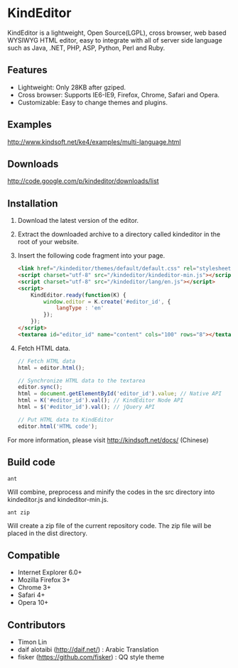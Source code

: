 
KindEditor
=================================================

KindEditor is a lightweight, Open Source(LGPL), cross browser, web based WYSIWYG HTML editor, easy to integrate with all of server side language such as Java, .NET, PHP, ASP, Python, Perl and Ruby.

## Features

* Lightweight: Only 28KB after gziped.
* Cross browser: Supports IE6-IE9, Firefox, Chrome, Safari and Opera.
* Customizable: Easy to change themes and plugins.

## Examples

http://www.kindsoft.net/ke4/examples/multi-language.html

## Downloads

http://code.google.com/p/kindeditor/downloads/list

## Installation

1. Download the latest version of the editor.

2. Extract the downloaded archive to a directory called kindeditor in the root of your website.

3. Insert the following code fragment into your page.

	```html
	<link href="/kindeditor/themes/default/default.css" rel="stylesheet" />
	<script charset="utf-8" src="/kindeditor/kindeditor-min.js"></script>
	<script charset="utf-8" src="/kindeditor/lang/en.js"></script>
	<script>
		KindEditor.ready(function(K) {
			window.editor = K.create('#editor_id', {
				langType : 'en'
			});
		});
	</script>
	<textarea id="editor_id" name="content" cols="100" rows="8"></textarea>
	```

4. Fetch HTML data.

	```javascript
	// Fetch HTML data
	html = editor.html();

	// Synchronize HTML data to the textarea
	editor.sync();
	html = document.getElementById('editor_id').value; // Native API
	html = K('#editor_id').val(); // KindEditor Node API
	html = $('#editor_id').val(); // jQuery API

	// Put HTML data to KindEditor
	editor.html('HTML code');
	```

For more information, please visit http://kindsoft.net/docs/ (Chinese)

## Build code

`ant`

Will combine, preprocess and minify the codes in the src directory into kindeditor.js and kindeditor-min.js.

`ant zip`

Will create a zip file of the current repository code. The zip file will be placed in the dist directory.

## Compatible

* Internet Explorer 6.0+
* Mozilla Firefox 3+
* Chrome 3+
* Safari 4+
* Opera 10+

## Contributors

* Timon Lin
* daif alotaibi (http://daif.net/) : Arabic Translation
* fisker (https://github.com/fisker) : QQ style theme
